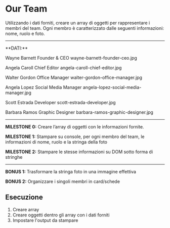 Our Team
===
Utilizzando i dati forniti, creare un array di oggetti per rappresentare i membri del team.
Ogni membro è caratterizzato dalle seguenti informazioni: nome, ruolo e foto.
<hr>
**DATI:**

Wayne Barnett	Founder & CEO			wayne-barnett-founder-ceo.jpg

Angela Caroll	Chief Editor			angela-caroll-chief-editor.jpg

Walter Gordon	Office Manager			walter-gordon-office-manager.jpg

Angela Lopez	Social Media Manager	angela-lopez-social-media-manager.jpg

Scott Estrada	Developer				scott-estrada-developer.jpg

Barbara Ramos	Graphic Designer		barbara-ramos-graphic-designer.jpg
<hr>

**MILESTONE 0:**
Creare l’array di oggetti con le informazioni fornite.

**MILESTONE 1:**
Stampare su console, per ogni membro del team, le informazioni di nome, ruolo e la stringa della foto

**MILESTONE 2:**
Stampare le stesse informazioni su DOM sotto forma di stringhe

<hr>

**BONUS 1:**
Trasformare la stringa foto in una immagine effettiva

**BONUS 2:**
Organizzare i singoli membri in card/schede

## Esecuzione
1. Creare array 
2. Creare oggetti dentro gli array con i dati forniti
3. Impostare l'output da stampare 
